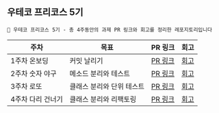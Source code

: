 ## 우테코 프리코스 5기

<aside>

    🌱 우테코 프리코스 5기 - 총 4주동안의 과제 PR 링크와 회고를 정리한 레포지토리입니다

</aside>

| 주차 | 목표 | PR 링크 | 회고 | 
| --- | --- | --- | --- |
| 1주차 온보딩 | 커밋 날리기 | [PR 링크](https://github.com/woowacourse-precourse/java-onboarding/pull/1019) | [회고](https://sooyoungh.github.io/wooteco-free-1) |
| 2주차 숫자 야구 | 메소드 분리와 테스트 | [PR 링크](https://github.com/woowacourse-precourse/java-baseball/pull/170) | [회고](https://sooyoungh.github.io/wooteco-free-2) |
| 3주차 로또 | 클래스 분리와 단위 테스트 | [PR 링크](https://github.com/woowacourse-precourse/java-lotto/pull/788) | [회고](https://sooyoungh.github.io/wooteco-free-3) |
| 4주차 다리 건너기 | 클래스 분리와 리팩토링 | [PR 링크](https://github.com/woowacourse-precourse/java-bridge/pull/419) | [회고](https://sooyoungh.github.io/wooteco-free-4) |
